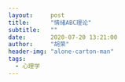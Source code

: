 ```yaml
---
layout:     post
title:      "情绪ABC理论"
subtitle:   ""
date:       2020-07-20 13:21:00
author:     "胡荣"
header-img: "alone-carton-man"
tags:
  - 心理学
---
```


